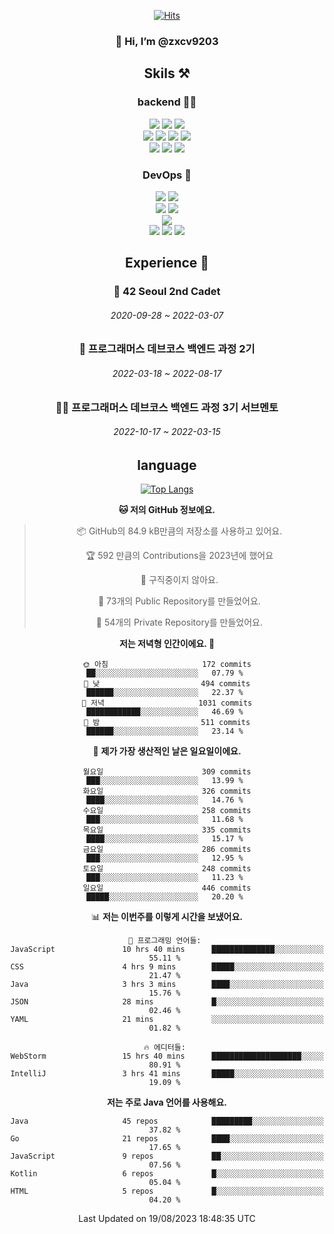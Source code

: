 <div align="center">

[![Hits](https://hits.seeyoufarm.com/api/count/incr/badge.svg?url=https%3A%2F%2Fgithub.com%2Fzxcv9203%2Fhit-counter&count_bg=%23FF7272&title_bg=%23324C2E&icon=codeigniter.svg&icon_color=%23DD5B5B&title=%EB%B0%A9%EB%AC%B8%EC%9E%90&edge_flat=false)](https://hits.seeyoufarm.com)
  
### 👋 Hi, I’m @zxcv9203

## Skils ⚒️
### backend 🧑‍💻
  
<img src="https://img.shields.io/badge/Java-FF6600?style=flat-square&logo=buymeacoffee&logoColor=white"/>
<img src="https://img.shields.io/badge/Go-0099FF?style=flat-square&logo=go&logoColor=white"/>
<img src="https://img.shields.io/badge/Kotlin-7F52FF?style=flat-square&logo=kotlin&logoColor=white"/>
  
  
<br />
  
<img src="https://img.shields.io/badge/Spring-339933?style=flat-square&logo=Spring&logoColor=white"/>
<img src="https://img.shields.io/badge/Spring Boot-339933?style=flat-square&logo=Spring Boot&logoColor=white"/>
<img src="https://img.shields.io/badge/Spring Security-339933?style=flat-square&logo=Spring Security&logoColor=white"/>
  
<img src="https://img.shields.io/badge/Spring Data JPA-339933?style=flat-square&logo=Hibernate&logoColor=white"/>

<br />
  
  <img src="https://img.shields.io/badge/mysql-0099FF?style=flat-square&logo=mysql&logoColor=white"/>
  <img src="https://img.shields.io/badge/mariadb-0099FF?style=flat-square&logo=mariadb&logoColor=white"/>
  <img src="https://img.shields.io/badge/mongoDB-47A248?style=flat-square&logo=mongodb&logoColor=white"/>
  
  
### DevOps 🚀
  
  <img src="https://img.shields.io/badge/docker-2496ED?style=flat-square&logo=docker&logoColor=white"/>
  <img src="https://img.shields.io/badge/kubernetes-326CE5?style=flat-square&logo=kubernetes&logoColor=white"/>
  
  <br />
  
  <img src="https://img.shields.io/badge/Github Actions-2088FF?style=flat-square&logo=githubactions&logoColor=white"/>
  <img src="https://img.shields.io/badge/Jenkins-D24939?style=flat-square&logo=jenkins&logoColor=white"/>
  
  
  <br />
  <img src="https://img.shields.io/badge/terraform-7B42BC?style=flat-square&logo=terraform&logoColor=white"/>
  
  <br />
  <img src="https://img.shields.io/badge/Amazon AWS-232F3E?style=flat-square&logo=Amazon AWS&logoColor=white"/>

  <img src="https://img.shields.io/badge/GCP-4285F4?style=flat-square&logo=googlecloud&logoColor=white"/>
  <img src="https://img.shields.io/badge/NCP-03C75A?style=flat-square&logo=naver&logoColor=white"/>
  
  
  
## Experience 🏃
  
### 🏫 42 Seoul 2nd Cadet
  ###### 2020-09-28 ~ 2022-03-07
  
### 🏫 프로그래머스 데브코스 백엔드 과정 2기 
  ###### 2022-03-18 ~ 2022-08-17
  
### 🧑‍🏫 프로그래머스 데브코스 백엔드 과정 3기 서브멘토 
  ###### 2022-10-17 ~ 2022-03-15

## language

[![Top Langs](https://github-readme-stats.vercel.app/api/top-langs/?username=zxcv9203&hide=html&exclude_repo=zxcv9203.github.io,golB&theme=grate-gatsby)](https://github.com/zxcv9203/github-readme-stats)
  
<!--START_SECTION:waka-->
**🐱 저의 GitHub 정보에요.** 

> 📦 GitHub의 84.9 kB만큼의 저장소를 사용하고 있어요. 
 > 
> 🏆 592 만큼의 Contributions을 2023년에 했어요
 > 
> 🚫 구직중이지 않아요.
 > 
> 📜 73개의 Public Repository를 만들었어요. 
 > 
> 🔑 54개의 Private Repository를 만들었어요. 
 > 
**저는 저녁형 인간이에요. 🦉** 

```text
🌞 아침                     172 commits         ██░░░░░░░░░░░░░░░░░░░░░░░   07.79 % 
🌆 낮　                     494 commits         ██████░░░░░░░░░░░░░░░░░░░   22.37 % 
🌃 저녁                     1031 commits        ████████████░░░░░░░░░░░░░   46.69 % 
🌙 밤　                     511 commits         ██████░░░░░░░░░░░░░░░░░░░   23.14 % 
```
📅 **제가 가장 생산적인 날은 일요일이에요.** 

```text
월요일                      309 commits         ███░░░░░░░░░░░░░░░░░░░░░░   13.99 % 
화요일                      326 commits         ████░░░░░░░░░░░░░░░░░░░░░   14.76 % 
수요일                      258 commits         ███░░░░░░░░░░░░░░░░░░░░░░   11.68 % 
목요일                      335 commits         ████░░░░░░░░░░░░░░░░░░░░░   15.17 % 
금요일                      286 commits         ███░░░░░░░░░░░░░░░░░░░░░░   12.95 % 
토요일                      248 commits         ███░░░░░░░░░░░░░░░░░░░░░░   11.23 % 
일요일                      446 commits         █████░░░░░░░░░░░░░░░░░░░░   20.20 % 
```


📊 **저는 이번주를 이렇게 시간을 보냈어요.** 

```text
💬 프로그래밍 언어들: 
JavaScript               10 hrs 40 mins      ██████████████░░░░░░░░░░░   55.11 % 
CSS                      4 hrs 9 mins        █████░░░░░░░░░░░░░░░░░░░░   21.47 % 
Java                     3 hrs 3 mins        ████░░░░░░░░░░░░░░░░░░░░░   15.76 % 
JSON                     28 mins             █░░░░░░░░░░░░░░░░░░░░░░░░   02.46 % 
YAML                     21 mins             ░░░░░░░░░░░░░░░░░░░░░░░░░   01.82 % 

🔥 에디터들: 
WebStorm                 15 hrs 40 mins      ████████████████████░░░░░   80.91 % 
IntelliJ                 3 hrs 41 mins       █████░░░░░░░░░░░░░░░░░░░░   19.09 % 
```

**저는 주로 Java 언어를 사용해요.** 

```text
Java                     45 repos            █████████░░░░░░░░░░░░░░░░   37.82 % 
Go                       21 repos            ████░░░░░░░░░░░░░░░░░░░░░   17.65 % 
JavaScript               9 repos             ██░░░░░░░░░░░░░░░░░░░░░░░   07.56 % 
Kotlin                   6 repos             █░░░░░░░░░░░░░░░░░░░░░░░░   05.04 % 
HTML                     5 repos             █░░░░░░░░░░░░░░░░░░░░░░░░   04.20 % 
```




 Last Updated on 19/08/2023 18:48:35 UTC
<!--END_SECTION:waka-->
  
</div>

